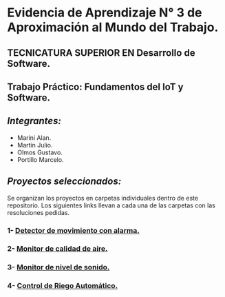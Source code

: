 # Evidencia de Aprendizaje N° 3 de Aproximación al Mundo del Trabajo.

## TECNICATURA SUPERIOR EN Desarrollo de Software.


## Trabajo Práctico: Fundamentos del IoT y Software.

## ***Integrantes:***

* Marini Alan.
* Martín Julio.
* Olmos Gustavo.
* Portillo Marcelo.

## ***Proyectos seleccionados:*** 

Se organizan los proyectos en carpetas individuales dentro de este repositorio. Los siguientes links llevan a cada una de las carpetas con las resoluciones pedidas.

### 1- [Detector de movimiento con alarma.](https://github.com/JulioMartin12/aproximacion-evidencia1/tree/main/Detector%20de%20Movimiento%20con%20Alarma)

### 2- [Monitor de calidad de aire.](https://github.com/JulioMartin12/aproximacion-evidencia1/tree/main/Monitor%20de%20calidad%20del%20aire)

### 3- [Monitor de nivel de sonido.](https://github.com/JulioMartin12/aproximacion-evidencia1/tree/main/Monitor-de-nivel-de-sonido)

### 4- [Control de Riego Automático.](https://github.com/JulioMartin12/aproximacion-evidencia1/tree/main/Control%20de%20Riego%20Autom%C3%A1tico)

